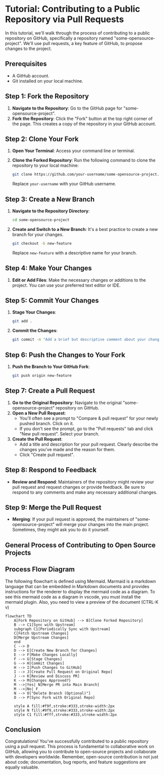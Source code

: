 # Tutorial: Contributing to a Public Repository via Pull Requests

In this tutorial, we'll walk through the process of contributing to a public repository on GitHub, specifically a repository named "some-opensource-project". We'll use pull requests, a key feature of GitHub, to propose changes to the project.

## Prerequisites

- A GitHub account.
- Git installed on your local machine.

## Step 1: Fork the Repository

1. **Navigate to the Repository**: Go to the GitHub page for "some-opensource-project".
2. **Fork the Repository**: Click the "Fork" button at the top right corner of the page. This creates a copy of the repository in your GitHub account.

## Step 2: Clone Your Fork

1. **Open Your Terminal**: Access your command line or terminal.
2. **Clone the Forked Repository**: Run the following command to clone the repository to your local machine:

   ```bash
   git clone https://github.com/your-username/some-opensource-project.git
   ```

   Replace `your-username` with your GitHub username.

## Step 3: Create a New Branch

1. **Navigate to the Repository Directory**:

   ```bash
   cd some-opensource-project
   ```

2. **Create and Switch to a New Branch**: It's a best practice to create a new branch for your changes.

   ```bash
   git checkout -b new-feature
   ```

   Replace `new-feature` with a descriptive name for your branch.

## Step 4: Make Your Changes

1. **Edit or Add Files**: Make the necessary changes or additions to the project. You can use your preferred text editor or IDE.

## Step 5: Commit Your Changes

1. **Stage Your Changes**:

   ```bash
   git add .
   ```

2. **Commit the Changes**:

   ```bash
   git commit -m "Add a brief but descriptive comment about your changes"
   ```

## Step 6: Push the Changes to Your Fork

1. **Push the Branch to Your GitHub Fork**:

   ```bash
   git push origin new-feature
   ```

## Step 7: Create a Pull Request

1. **Go to the Original Repository**: Navigate to the original "some-opensource-project" repository on GitHub.
2. **Open a New Pull Request**:
   - You'll often see a prompt to "Compare & pull request" for your newly pushed branch. Click on it.
   - If you don't see the prompt, go to the "Pull requests" tab and click "New pull request". Select your branch.
3. **Create the Pull Request**:
   - Add a title and description for your pull request. Clearly describe the changes you've made and the reason for them.
   - Click "Create pull request".

## Step 8: Respond to Feedback

- **Review and Respond**: Maintainers of the repository might review your pull request and request changes or provide feedback. Be sure to respond to any comments and make any necessary additional changes.

## Step 9: Merge the Pull Request

- **Merging**: If your pull request is approved, the maintainers of "some-opensource-project" will merge your changes into the main project. Sometimes, they might ask you to do it yourself.

## General Process of Contributing to Open Source Projects

## Process Flow Diagram

The following flowchart is defined using Mermaid. Marmaid is a markdown language that can be embedded in Markdown documents and provides instructions for the renderer to display the mermaid code as a diagram. To see this mermaid code as a diagram in vscode, you must install the mermaid plugin. Also, you need to view a preview of the document (CTRL-K v)

```mermaid
flowchart TD
    A[Fork Repository on GitHub] --> B[Clone Forked Repository]
    B --> C1[Sync with Upstream]
    subgraph C1[Periodically Sync with Upstream]
    C[Fetch Upstream Changes]
    D[Merge Upstream Changes]
    end
    C --> D
    D --> E[Create New Branch for Changes]
    E --> F[Make Changes Locally]
    F --> G[Stage Changes]
    G --> H[Commit Changes]
    H --> I[Push Changes to GitHub]
    I --> J[Create Pull Request on Original Repo]
    J --> K[Review and Discuss PR]
    K --> M{Changes Approved?}
    M -->|Yes| N[Merge PR into Main Branch]
    M -->|No| F
    N --> O["Delete Branch (Optional)"]
    O --> P[Sync Fork with Original Repo]

    style A fill:#f9f,stroke:#333,stroke-width:2px
    style N fill:#9f9,stroke:#333,stroke-width:2px
    style C1 fill:#fff,stroke:#333,stroke-width:2px
```


## Conclusion

Congratulations! You've successfully contributed to a public repository using a pull request. This process is fundamental to collaborative work on GitHub, allowing you to contribute to open-source projects and collaborate with developers worldwide. Remember, open-source contribution is not just about code; documentation, bug reports, and feature suggestions are equally valuable.
